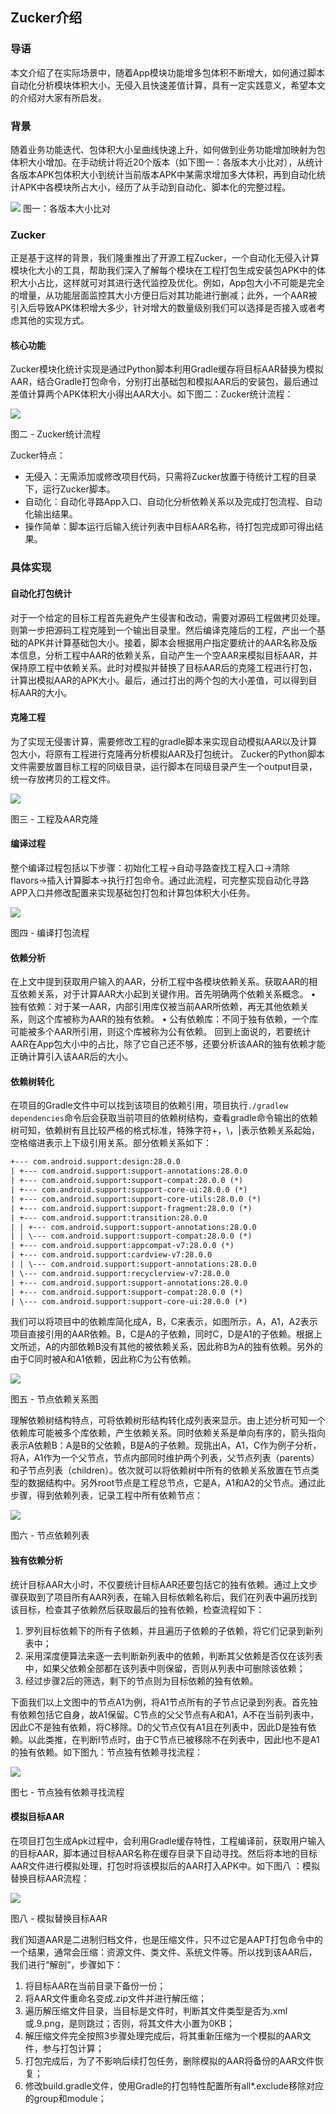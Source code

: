 ## Zucker介绍

### 导语
本文介绍了在实际场景中，随着App模块功能增多包体积不断增大，如何通过脚本自动化分析模块体积大小，无侵入且快速差值计算，具有一定实践意义，希望本文的介绍对大家有所启发。
 
### 背景
随着业务功能迭代、包体积大小呈曲线快速上升，如何做到业务功能增加映射为包体积大小增加。在手动统计将近20个版本（如下图一：各版本大小比对），从统计各版本APK包体积大小到统计当前版本APK中某需求增加多大体积，再到自动化统计APK中各模块所占大小，经历了从手动到自动化、脚本化的完整过程。

![](imgs/app-size.png)
图一：各版本大小比对

### Zucker
正是基于这样的背景，我们隆重推出了开源工程Zucker，一个自动化无侵入计算模块化大小的工具，帮助我们深入了解每个模块在工程打包生成安装包APK中的体积大小占比，这样就可对其进行迭代监控及优化。例如，App包大小不可能是完全的增量，从功能层面监控其大小方便日后对其功能进行删减；此外，一个AAR被引入后导致APK体积增大多少，针对增大的数量级别我们可以选择是否接入或者考虑其他的实现方式。

#### 核心功能
Zucker模块化统计实现是通过Python脚本利用Gradle缓存将目标AAR替换为模拟AAR，结合Gradle打包命令，分别打出基础包和模拟AAR后的安装包，最后通过差值计算两个APK体积大小得出AAR大小。如下图二：Zucker统计流程：

 ![](imgs/zucker-arc.png)
 
图二 - Zucker统计流程

Zucker特点：
- 无侵入：无需添加或修改项目代码，只需将Zucker放置于待统计工程的目录下，运行Zucker脚本。
- 自动化：自动化寻路App入口、自动化分析依赖关系以及完成打包流程、自动化输出结果。
- 操作简单：脚本运行后输入统计列表中目标AAR名称，待打包完成即可得出结果。

### 具体实现
 #### 自动化打包统计

对于一个给定的目标工程首先避免产生侵害和改动，需要对源码工程做拷贝处理。则第一步把源码工程克隆到一个输出目录里。然后编译克隆后的工程，产出一个基础的APK并计算基础包大小。接着，脚本会根据用户指定要统计的AAR名称及版本信息，分析工程中AAR的依赖关系，自动产生一个空AAR来模拟目标AAR，并保持原工程中依赖关系。此时对模拟并替换了目标AAR后的克隆工程进行打包，计算出模拟AAR的APK大小。最后，通过打出的两个包的大小差值，可以得到目标AAR的大小。

#### 克隆工程

为了实现无侵害计算，需要修改工程的gradle脚本来实现自动模拟AAR以及计算包大小，将原有工程进行克隆再分析模拟AAR及打包统计。
Zucker的Python脚本文件需要放置目标工程的同级目录，运行脚本在同级目录产生一个output目录，统一存放拷贝的工程文件。

 ![](imgs/clone.png)
 
图三 - 工程及AAR克隆

#### 编译过程

整个编译过程包括以下步骤：初始化工程→自动寻路查找工程入口→清除flavors→插入计算脚本→执行打包命令。通过此流程，可完整实现自动化寻路APP入口并修改配置来实现基础包打包和计算包体积大小任务。

 ![](imgs/analysis.png)
 
图四 - 编译打包流程

#### 依赖分析

在上文中提到获取用户输入的AAR，分析工程中各模块依赖关系。获取AAR的相互依赖关系，对于计算AAR大小起到关键作用。首先明确两个依赖关系概念。
•	独有依赖：对于某一AAR，内部引用库仅被当前AAR所依赖，再无其他依赖关系，则这个库被称为AAR的独有依赖。
•	公有依赖库：不同于独有依赖，一个库可能被多个AAR所引用，则这个库被称为公有依赖。
	回到上面说的，若要统计AAR在App包大小中的占比，除了它自己还不够，还要分析该AAR的独有依赖才能正确计算引入该AAR后的大小。

#### 依赖树转化

在项目的Gradle文件中可以找到该项目的依赖引用，项目执行`./gradlew dependencies`命令后会获取当前项目的依赖树结构，查看gradle命令输出的依赖树可知，依赖树有且比较严格的格式标准，特殊字符+，\，|表示依赖关系起始，空格缩进表示上下级引用关系。部分依赖关系如下：

``` xml
+--- com.android.support:design:28.0.0
| +--- com.android.support:support-annotations:28.0.0
| +--- com.android.support:support-compat:28.0.0 (*)
| +--- com.android.support:support-core-ui:28.0.0 (*)
| +--- com.android.support:support-core-utils:28.0.0 (*)
| +--- com.android.support:support-fragment:28.0.0 (*)
| +--- com.android.support:transition:28.0.0
| | +--- com.android.support:support-annotations:28.0.0
| | \--- com.android.support:support-compat:28.0.0 (*)
| +--- com.android.support:appcompat-v7:28.0.0 (*)
| +--- com.android.support:cardview-v7:28.0.0
| | \--- com.android.support:support-annotations:28.0.0
| \--- com.android.support:recyclerview-v7:28.0.0
| +--- com.android.support:support-annotations:28.0.0
| +--- com.android.support:support-compat:28.0.0 (*)
| \--- com.android.support:support-core-ui:28.0.0 (*)
```

我们可以将项目中的依赖库简化成A，B，C来表示，如图所示，A，A1，A2表示项目直接引用的AAR依赖。B，C是A的子依赖，同时C，D是A1的子依赖。根据上文所述，A的内部依赖B没有其他的被依赖关系，因此称B为A的独有依赖。另外的由于C同时被A和A1依赖，因此称C为公有依赖。

![](imgs/node-tree.png)

图五 - 节点依赖关系图

理解依赖树结构特点，可将依赖树形结构转化成列表来显示。由上述分析可知一个依赖库可能被多个库依赖，产生依赖关系。同时依赖关系是单向有序的，箭头指向表示A依赖B：A是B的父依赖，B是A的子依赖。现挑出A，A1，C作为例子分析，将A，A1作为一个父节点，节点内部同时维护两个列表，父节点列表（parents）和子节点列表（children）。依次就可以将依赖树中所有的依赖关系放置在节点类型的数据结构中。另外root节点是工程总节点，它是A，A1和A2的父节点。通过此步骤，得到依赖列表，记录工程中所有依赖节点：

![](imgs/node.png)
 
图六 - 节点依赖列表

#### 独有依赖分析

统计目标AAR大小时，不仅要统计目标AAR还要包括它的独有依赖。通过上文步骤获取到了项目所有AAR列表，在输入目标依赖名称后，我们在列表中遍历找到该目标，检查其子依赖然后获取最后的独有依赖，检查流程如下：
1. 罗列目标依赖下的所有子依赖，并且遍历子依赖的子依赖，将它们记录到新列表中；
2. 采用深度便算法来逐一去判断新列表中的依赖，判断其父依赖是否仅在该列表中，如果父依赖全部都在该列表中则保留，否则从列表中可删除该依赖；
3. 经过步骤2后的筛选，剩下的节点则为目标依赖的独有依赖。

下面我们以上文图中的节点A1为例，将A1节点所有的子节点记录到列表。首先独有依赖包括它自身，故A1保留。C节点的父父节点有A和A1，A不在当前列表中，因此C不是独有依赖，将C移除。D的父节点仅有A1且在列表中，因此D是独有依赖。以此类推，在判断I节点时，由于C节点已被移除不在列表中，因此I也不是A1的独有依赖。如下图九：节点独有依赖寻找流程： 

![](imgs/node-flow.png)
 
图七 - 节点独有依赖寻找流程

#### 模拟目标AAR

在项目打包生成Apk过程中，会利用Gradle缓存特性，工程编译前，获取用户输入的目标AAR，脚本通过目标AAR名称在缓存目录下自动寻找。然后将本地的目标AAR文件进行模拟处理，打包时将该模拟后的AAR打入APK中。如下图八 ：模拟替换目标AAR流程：

 ![](imgs/reflect.png)
 
图八 - 模拟替换目标AAR

我们知道AAR是二进制归档文件，也是压缩文件，只不过它是AAPT打包命令中的一个结果，通常会压缩：资源文件、类文件、系统文件等。所以找到该AAR后，我们进行“解剖”，步骤如下：
1. 将目标AAR在当前目录下备份一份；
2. 将AAR文件重命名变成.zip文件并进行解压缩；
3. 遍历解压缩文件目录，当目标是文件时，判断其文件类型是否为.xml或.9.png，是则跳过；否则，将其文件大小置为0KB；
4. 解压缩文件完全按照3步骤处理完成后，将其重新压缩为一个模拟的AAR文件，参与打包计算；
5. 打包完成后，为了不影响后续打包任务，删除模拟的AAR将备份的AAR文件恢复；
6. 修改build.gradle文件，使用Gradle的打包特性配置所有all*.exclude移除对应的group和module；
